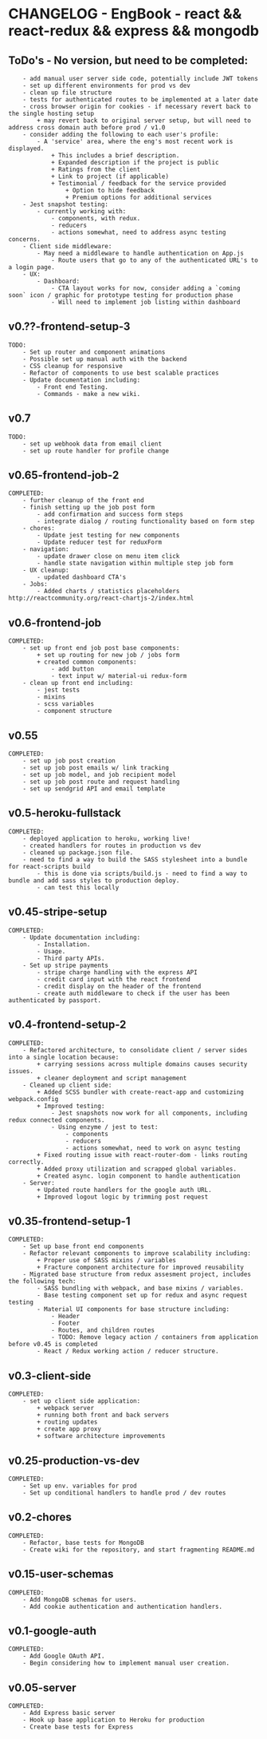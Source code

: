 # CHANGELOG - EngBook - react && react-redux && express && mongodb

## ToDo's - No version, but need to be completed:

        - add manual user server side code, potentially include JWT tokens
        - set up different environments for prod vs dev
        - clean up file structure
        - tests for authenticated routes to be implemented at a later date
        - cross browser origin for cookies - if necessary revert back to the single hosting setup
            + may revert back to original server setup, but will need to address cross domain auth before prod / v1.0
        - consider adding the following to each user's profile:
            - A 'service' area, where the eng's most recent work is displayed.
                + This includes a brief description.
                + Expanded description if the project is public
                + Ratings from the client
                + Link to project (if applicable)
                + Testimonial / feedback for the service provided
                    + Option to hide feedback
                    + Premium options for additional services
        - Jest snapshot testing:
            - currently working with:
                - components, with redux.
                - reducers
                - actions somewhat, need to address async testing concerns.
        - Client side middleware:
            - May need a middleware to handle authentication on App.js
                - Route users that go to any of the authenticated URL's to a login page.
        - UX:
            - Dashboard:
                - CTA layout works for now, consider adding a `coming soon` icon / graphic for prototype testing for production phase
                - Will need to implement job listing within dashboard 

## v0.??-frontend-setup-3

    TODO:
        - Set up router and component animations
        - Possible set up manual auth with the backend
        - CSS cleanup for responsive
        - Refactor of components to use best scalable practices
        - Update documentation including:
            - Front end Testing.
            - Commands - make a new wiki.

## v0.7
    TODO:
        - set up webhook data from email client
        - set up route handler for profile change

## v0.65-frontend-job-2
    COMPLETED:
        - further cleanup of the front end
        - finish setting up the job post form
            - add confirmation and success form steps
            - integrate dialog / routing functionality based on form step
        - chores:
            - Update jest testing for new components
            - Update reducer test for reduxForm
        - navigation:
            - update drawer close on menu item click
            - handle state navigation within multiple step job form
        - UX cleanup:
            - updated dashboard CTA's
        - Jobs:
            - Added charts / statistics placeholders http://reactcommunity.org/react-chartjs-2/index.html

## v0.6-frontend-job
    COMPLETED:
        - set up front end job post base components:
            + set up routing for new job / jobs form
            + created common components:
                - add button
                - text input w/ material-ui redux-form
        - clean up front end including:
            - jest tests
            - mixins
            - scss variables
            - component structure

## v0.55
    COMPLETED:
        - set up job post creation
        - set up job post emails w/ link tracking
        - set up job model, and job recipient model
        - set up job post route and request handling
        - set up sendgrid API and email template

## v0.5-heroku-fullstack

    COMPLETED:
        - deployed application to heroku, working live!
        - created handlers for routes in production vs dev
        - cleaned up package.json file.
        - need to find a way to build the SASS stylesheet into a bundle for react-scripts build
            - this is done via scripts/build.js - need to find a way to bundle and add sass styles to production deploy.
            - can test this locally

## v0.45-stripe-setup

    COMPLETED:
        - Update documentation including:
            - Installation.
            - Usage.
            - Third party APIs.
        - Set up stripe payments
            - stripe charge handling with the express API
            - credit card input with the react frontend
            - credit display on the header of the frontend
            - create auth middleware to check if the user has been authenticated by passport.

## v0.4-frontend-setup-2

    COMPLETED:
        - Refactored architecture, to consolidate client / server sides into a single location because:
            + carrying sessions across multiple domains causes security issues.
            + cleaner deployment and script management
        - Cleaned up client side:
            + Added SCSS bundler with create-react-app and customizing webpack.config
            + Improved testing:
                - Jest snapshots now work for all components, including redux connected components.
                - Using enzyme / jest to test:
                    - components
                    - reducers
                    - actions somewhat, need to work on async testing
            + Fixed routing issue with react-router-dom - links routing correctly.
            + Added proxy utilization and scrapped global variables.
            + Created async. login component to handle authentication
        - Server:
            + Updated route handlers for the google auth URL.
            + Improved logout logic by trimming post request

## v0.35-frontend-setup-1

    COMPLETED:
        - Set up base front end components
        - Refactor relevant components to improve scalability including:
            + Proper use of SASS mixins / variables
            + Fracture component architecture for improved reusability
        - Migrated base structure from redux assesment project, includes the following tech:
            - SASS bundling with webpack, and base mixins / variables.
            - Base testing component set up for redux and async request testing
            - Material UI components for base structure including:
                - Header
                - Footer
                - Routes, and children routes
                - TODO: Remove legacy action / containers from application before v0.45 is completed
            - React / Redux working action / reducer structure.

## v0.3-client-side

    COMPLETED:
        - set up client side application:
            + webpack server
            + running both front and back servers
            + routing updates
            + create app proxy
            + software architecture improvements

## v0.25-production-vs-dev

    COMPLETED:
        - Set up env. variables for prod
        - Set up conditional handlers to handle prod / dev routes

## v0.2-chores

    COMPLETED:
        - Refactor, base tests for MongoDB
        - Create wiki for the repository, and start fragmenting README.md

## v0.15-user-schemas

    COMPLETED:
        - Add MongoDB schemas for users.
        - Add cookie authentication and authentication handlers.

## v0.1-google-auth

    COMPLETED:
        - Add Google OAuth API.
        - Begin considering how to implement manual user creation.

## v0.05-server

    COMPLETED:
        - Add Express basic server
        - Hook up base application to Heroku for production
        - Create base tests for Express

